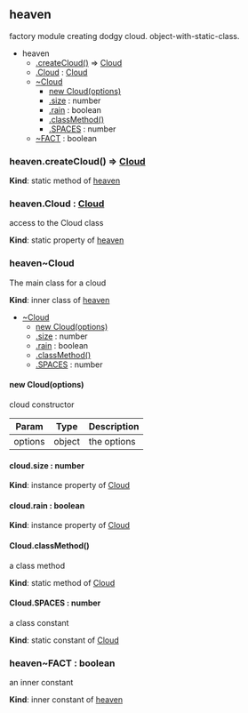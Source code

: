 <a name="module_heaven"></a>
## heaven
factory module creating dodgy cloud. object-with-static-class.

  

* heaven
    * [.createCloud()](#BITBUCKET-module:heaven.createCloud) ⇒ [Cloud](#module_heaven..Cloud)
    * [.Cloud](#module_heaven.Cloud) : [Cloud](#module_heaven..Cloud)
    * [~Cloud](#module_heaven..Cloud)
        * [new Cloud(options)](#new_module_heaven..Cloud_new)
        * [.size](#module_heaven..Cloud+size) : number
        * [.rain](#module_heaven..Cloud+rain) : boolean
        * [.classMethod()](#BITBUCKET-module:heaven~Cloud.classMethod)
        * [.SPACES](#module_heaven..Cloud.SPACES) : number
    * [~FACT](#module_heaven..FACT) : boolean


<a name="BITBUCKET-module:heaven.createCloud"></a>
### heaven.createCloud() ⇒ [Cloud](#module_heaven..Cloud)
**Kind**: static method of [heaven](#module_heaven)


<a name="module_heaven.Cloud"></a>
### heaven.Cloud : [Cloud](#module_heaven..Cloud)
access to the Cloud class

**Kind**: static property of [heaven](#module_heaven)


<a name="module_heaven..Cloud"></a>
### heaven~Cloud
The main class for a cloud

**Kind**: inner class of [heaven](#module_heaven)  

* [~Cloud](#module_heaven..Cloud)
    * [new Cloud(options)](#new_module_heaven..Cloud_new)
    * [.size](#module_heaven..Cloud+size) : number
    * [.rain](#module_heaven..Cloud+rain) : boolean
    * [.classMethod()](#BITBUCKET-module:heaven~Cloud.classMethod)
    * [.SPACES](#module_heaven..Cloud.SPACES) : number


<a name="new_module_heaven..Cloud_new"></a>
#### new Cloud(options)
cloud constructor

  

| Param   | Type   | Description |
| ------- | ------ | ----------- |
| options | object | the options |


<a name="module_heaven..Cloud+size"></a>
#### cloud.size : number
**Kind**: instance property of [Cloud](#module_heaven..Cloud)


<a name="module_heaven..Cloud+rain"></a>
#### cloud.rain : boolean
**Kind**: instance property of [Cloud](#module_heaven..Cloud)


<a name="BITBUCKET-module:heaven~Cloud.classMethod"></a>
#### Cloud.classMethod()
a class method

**Kind**: static method of [Cloud](#module_heaven..Cloud)


<a name="module_heaven..Cloud.SPACES"></a>
#### Cloud.SPACES : number
a class constant

**Kind**: static constant of [Cloud](#module_heaven..Cloud)


<a name="module_heaven..FACT"></a>
### heaven~FACT : boolean
an inner constant

**Kind**: inner constant of [heaven](#module_heaven)



